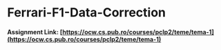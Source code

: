 # Ferrari-F1-Data-Correction

#### Assignment Link: [https://ocw.cs.pub.ro/courses/pclp2/teme/tema-1](https://ocw.cs.pub.ro/courses/pclp2/teme/tema-1)
